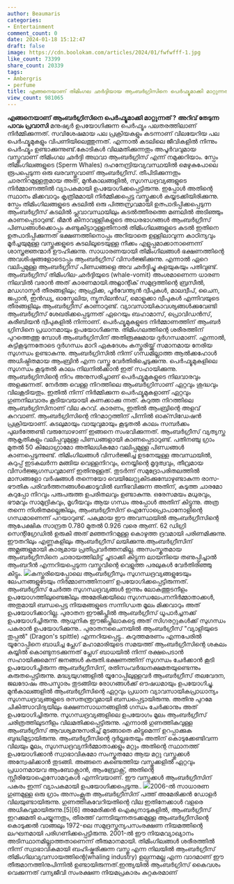 ```yaml
---
author: Beaumaris
categories:
- Entertainment
comment_count: 0
date: 2024-01-18 15:12:47
draft: false
image: https://cdn.boolokam.com/articles/2024/01/fwfwfff-1.jpg
like_count: 73399
share_count: 20339
tags:
- Ambergris
- perfume
title: എങ്ങനെയാണ് തിമിംഗല ഛർദ്ദിയായ ആംബര്‍ഗ്രിസിനെ പെര്‍ഫ്യൂമാക്കി മാറ്റുന്നത് ?
view_count: 981065
---
```


**എങ്ങനെയാണ് ആംബര്‍ഗ്രിസിനെ പെര്‍ഫ്യൂമാക്കി മാറ്റുന്നത് ?** **അറിവ് തേടുന്ന പാവം പ്രവാസി** മനുഷ്യര്‍ ഉപയോഗിക്കുന്ന പെര്‍ഫ്യൂം പലതരത്തിലാണ് നിര്‍മ്മിക്കുന്നത്. സവിശേഷമായ പല പ്രക്രിയകളും കടന്നാണ് വിലയേറിയ പല പെര്‍ഫ്യൂമുകളും വിപണിയിലെത്തുന്നത്. എന്നാല്‍ കടലിലെ ജീവികളില്‍ നിന്നും പെര്‍ഫ്യൂം ഉണ്ടാക്കുന്നുണ്ട്.കോടികള്‍ വിലമതിക്കുന്നതും അപൂര്‍വവുമായ വസ്തുവാണ് തിമിംഗല ഛര്‍ദ്ദി അഥവാ ആംബര്‍ഗ്രിസ് എന്ന് നമുക്കറിയാം. സ്പേം തിമിംഗിലങ്ങളുടെ (Sperm Whales) ദഹനേന്ദ്രിയവ്യവസ്ഥയിൽ മെഴുകുപോലെ രൂപപ്പെടുന്ന ഒരു ഖരവസ്തുവാണ് ആംബർഗ്രീസ്. തീപിടിക്കുന്നതും ചാരനിറമുള്ളതുമായ അത്, മുൻകാലങ്ങളിൽ, സുഗന്ധദ്രവ്യങ്ങളുടെ നിർമ്മാണത്തിൽ വ്യാപകമായി ഉപയോഗിക്കപ്പെട്ടിരുന്നു. ഇപ്പോൾ അതിന്റെ സ്ഥാനം മിക്കവാറും കൃത്രിമമായി നിർമ്മിക്കപ്പെട്ട വസ്തുക്കൾ കയ്യടക്കിയിരിക്കുന്നു. സ്പേം തിമിംഗിലങ്ങളുടെ കുടലിൽ ഒരു പിത്തസ്രവമായി ഉത്പാദിപ്പിക്കപ്പെടുന്ന ആംബർഗ്രീസ് കടലിൽ പ്ലവാവസ്ഥയിലും കടൽത്തീരത്തെ മണലിൽ അടിഞ്ഞും കാണപ്പെടാറുണ്ട്. ഭീമൻ കിനാവള്ളികളുടെ അധരഭാഗങ്ങൾ ആംബർഗ്രീസ് പിണ്ഡങ്ങൾക്കൊപ്പം കണ്ടുകിട്ടാറുള്ളതിനാൽ തിമിംഗിലങ്ങളുടെ കുടൽ ഇതിനെ ഉത്പാദിപ്പിക്കുന്നത് ഭക്ഷണത്തിനൊപ്പം അറിയാതെ ഉള്ളിലാവുന്ന കാഠിന്യവും മൂർച്ചയുമുള്ള വസ്തുക്കളുടെ കുടലിലൂടെയുള്ള നീക്കം എളുപ്പമാക്കാനാണെന്ന് ശാസ്ത്രജ്ഞന്മാർ ഊഹിക്കുന്നു. സാധാരണയായി തിമിംഗിലങ്ങൾ ഭക്ഷണത്തിന്റെ അവശിഷ്ടങ്ങളോടൊപ്പം ആംബർഗ്രീസ് വിസർജ്ജിക്കുന്നു. എന്നാൽ ഏറെ വലിപ്പമുള്ള ആംബർഗ്രീസ് പിണ്ഡങ്ങളെ അവ ഛർദ്ദിച്ചു കളയുകയും പതിവുണ്ട്. ആംബർഗ്രീസ് തിമിംഗില-ഛർദ്ദിയുടെ (whale-vomit) അംശമാണെന്ന ധാരണ നിലവിൽ വരാൻ അത് കാരണമായി.അറ്റ്ലാന്റിക് സമുദ്രത്തിന്റെ ബ്രസീൽ, മഡഗാസ്കർ തീരങ്ങളിലും; ആഫ്രിക്ക, പൂർവേന്ത്യൻ ദ്വീപുകൾ, മാലദ്വീപ്, ചൈന, ജപ്പാൻ, ഇൻഡ്യ, ഓസ്ട്രേലിയ, ന്യൂസിലൻഡ്, മൊളൂക്കാ ദ്വീപുകൾ എന്നിവയുടെ തീരങ്ങളിലും ആംബർഗ്രീസ് കാണാറുണ്ട്. വ്യാവസായികാവശ്യങ്ങൾക്കുവേണ്ടി ആംബർഗ്രീസ് ശേഖരിക്കപ്പെടുന്നത് ഏറെയും ബഹാമാസ്, പ്രൊവിഡൻസ്, കരീബിയൻ ദ്വീപുകളിൽ നിന്നാണ്. പെര്‍ഫ്യൂമുകളുടെ നിര്‍മ്മാണത്തിന് ആംബര്‍ ഗ്രിസിനെ പ്രധാനമായും ഉപയോഗിക്കുന്നു. തിമിംഗലത്തിന്റെ ശരീരത്തിന് പുറത്തെത്തു മ്പോള്‍ ആംബര്‍ഗ്രിസിന് അതിരൂക്ഷമായ ദുര്‍ഗന്ധമാണ്. എന്നാല്‍, കട്ടികൂടുന്നതോടെ ദുര്‍ഗന്ധം മാറി ഏകദേശം കസ്തൂരിയ്ക്ക് സമാനമായ നേരിയ സുഗന്ധം ഉണ്ടാകുന്നു. ആംബര്‍ഗ്രിസില്‍ നിന്ന് ഗന്ധമില്ലാത്ത ആല്‍ക്കഹോള്‍ അധിഷ്ഠിതമായ ആംബ്രിന്‍ എന്ന വസ്തു വേര്‍തിരിച്ചെടുക്കുന്നു. പെര്‍ഫ്യൂമുകളിലെ സുഗന്ധം കൂടുതല്‍ കാലം നിലനില്‍ക്കാന്‍ ഇത് സഹായിക്കുന്നു. ആംബര്‍ഗ്രിസിന്റെ നിറം അനുസരിച്ചാണ് പെര്‍ഫ്യൂമുകളുടെ നിലവാരവും അളക്കുന്നത്. നേര്‍ത്ത വെള്ള നിറത്തിലെ ആംബര്‍ഗ്രിസാണ് ഏറ്റവും ശുദ്ധവും വിലകൂടിയതും. ഇതില്‍ നിന്ന് നിര്‍മ്മിക്കുന്ന പെര്‍ഫ്യൂമുകളാണ് ഏറ്റവും ഗുണനിലവാരം കൂടിയവയായി കണക്കാക്കു ന്നത്. കറുത്ത നിറത്തിലെ ആംബര്‍ഗ്രിസിനാണ് വില കുറവ്. കാരണം, ഇതില്‍ ആംബ്രിന്റെ അളവ് കുറവാണ്. ആംബര്‍ഗ്രിസിന്റെ നിറമാറ്റത്തിന് പിന്നില്‍ ഓക്‌സിഡേഷന്‍ പ്രക്രിയയാണ്. കടലുമായും വായുവുമായും കൂടുതല്‍ കാലം സമ്പര്‍ക്കം പുലര്‍ത്തേണ്ടി വരുമ്പോഴാണ് ഇങ്ങനെ സംഭവിക്കുന്നത്. ആംബർഗ്രീസ് വ്യത്യസ്ത ആകൃതികളും വലിപ്പവുമുള്ള പിണ്ഡങ്ങളായി കാണപ്പെടാറുണ്ട്. പതിനഞ്ചു ഗ്രാം മുതൽ 50 കിലോഗ്രാമോ അതിലധികമോ വലിപ്പമുള്ള പിണ്ഡങ്ങൾ കാണപ്പെടുന്നുണ്ട്. തിമിംഗിലങ്ങൾ വിസർജ്ജിച്ച ഉടനേയുള്ള അവസ്ഥയിൽ, കറുപ്പ് ഇടകലർന്ന മങ്ങിയ വെള്ളനിറവും, നെയ്യിന്റെ മൃദുത്വവും, തീവ്രമായ വിസർജ്ജ്യഗന്ധവുമാണ് ഇതിനുള്ളത്. തുടർന്ന് സമുദ്രോപരിതലത്തിൽ മാസങ്ങളോ വർഷങ്ങൾ തന്നെയോ വെയിലേറ്റുകിടക്കുമ്പോഴുണ്ടാകുന്ന രാസ-ഭൗതിക പരിവർത്തനങ്ങൾക്കൊടുവിൽ ഖനീഭവിക്കുന്ന അതിന്, കടുത്ത ചാരമോ കറുപ്പോ നിറവും പരുപരുത്ത ഉപരിതലവും ഉണ്ടാകുന്നു. ഒരേസമയം മധുരവും, ഭൗമവും സാമുദ്രികവും, മൃഗീയവും ആയ ഗന്ധം അപ്പോൾ അതിന് കിട്ടുന്നു. അത്ര തന്നെ നിശിതമല്ലെങ്കിലും, ആംബർഗ്രീസിന് ഐസോപ്രൊപാനോളിന്റെ ഗന്ധമാണെന്ന് പറയാറുണ്ട്. പക്വമായ ഈ അവസ്ഥയിൽ ആംബർഗ്രീസിന്റെ ആപേക്ഷിക സാന്ദ്രത 0.780 മുതൽ 0.926 വരെ ആണ്. 62 ഡിഗ്രി സെന്റിഗ്രേഡിൽ ഉരുകി അത് മഞ്ഞനിറമുള്ള കൊഴുത്ത ദ്രവമായി പരിണമിക്കുന്നു. ഈതറിലും എണ്ണകളിലും ആംബർഗ്രീസ് ലയിക്കുന്നു.ആംബർഗ്രീസിന് അമ്ലങ്ങളുമായി കാര്യമായ പ്രതിപ്രവർത്തനമില്ല. അസംസ്കൃതമായ ആംബർഗ്രീസിനെ ചാരായത്തിലിട്ട് ചൂടാക്കി കിട്ടുന്ന ലായനിയെ തണുപ്പിച്ചാൽ ആംബറീൻ എന്നറിയപ്പെടുന്ന വസ്തുവിന്റെ വെളുത്ത പരലുകൾ വേർതിരിഞ്ഞു കിട്ടും. ![](https://cdn.boolokam.com/articles/2024/01/fwfwfff-1.jpg)കസ്തൂരിയെപ്പോലെ ആംബർഗ്രീസും സുഗന്ധദ്രവ്യങ്ങളുടേയും ലേപനങ്ങളുടേയും നിർമ്മാണത്തിനാണ് ഉപയോഗിക്കപ്പെട്ടിരുന്നത്. ആംബർഗ്രീസ് ചേർത്ത സുഗന്ധദ്രവ്യങ്ങൾ ഇന്നും ലോകത്തുടനീളം ഉപയോഗത്തിലുണ്ടെങ്കിലും അമേരിക്കയിലെ സുഗന്ധലേപനനിർമ്മാതാക്കൾ, അതുമായി ബന്ധപ്പെട്ട നിയമങ്ങളുടെ സന്നിഗ്ധത മൂലം മിക്കവാറും അത് ഉപയോഗിക്കാറില്ല. പുരാതന ഈജിപ്തിൽ ആംബർഗ്രീസ് ധൂപാർച്ചനക്ക് ഉപയോഗിച്ചിരുന്നു. ആധുനിക ഈജിപ്തിലാകട്ടെ അത് സിഗരറ്റുകൾക്ക് സുഗന്ധം പകരാൻ ഉപയോഗിക്കുന്നു.. പുരാതനചൈനയിൽ ആംബർഗ്രീസ് "വ്യാളിയുടെ തുപ്പൽ" (Dragon's spittle) എന്നറിയപ്പെട്ടു.. കറുത്തമരണം എന്നപേരിൽ യൂറോപ്പിനെ ബാധിച്ച പ്ലേഗ് മഹാമാരിയുടെ സമയത്ത് ആംബർഗ്രീസിന്റെ ശകലം കയ്യിൽ കൊണ്ടുനടക്കുന്നത് പ്ലേഗ് ബാധയിൽ നിന്ന് രക്ഷപെടാൻ സഹായിക്കുമെന്ന് ജനങ്ങൾ കരുതി.ഭക്ഷണത്തിന് സുഗന്ധം ചേർക്കാൻ കൂടി ഉപയോഗിച്ചിരുന്ന ആംബർഗ്രീസിന്, രതിസം‌വർദ്ധനക്ഷമതയുണ്ടെന്നും കരുതപ്പെട്ടിരുന്നു. മദ്ധ്യയുഗങ്ങളിൽ യൂറോപ്പിലുള്ളവർ ആംബർഗ്രീസ് തലവേദന, ജലദോഷം അപസ്മാരം തുടങ്ങിയ രോഗങ്ങൾക്ക് ഔഷധമായും ഉപയോഗിച്ചു. മുൻകാലങ്ങളിൽ ആംബർഗ്രീസിന്റെ ഏറ്റവും പ്രധാന വ്യാവസായികപ്രാധാന്യം സുഗന്ധദ്രവ്യങ്ങളുടെ രസതന്ത്രവുമായി ബന്ധപ്പെട്ടായിരുന്നു. അതിനു പുറമേ ചികിത്സാവിദ്യയിലും ഭക്ഷണസാധനങ്ങളിൽ ഗന്ധം ചേർക്കാനും അത് ഉപയോഗിച്ചിരുന്നു. സുഗന്ധദ്രവ്യങ്ങളിലെ ഉപയോഗം മൂലം ആംബർഗ്രീസ് ചരിത്രത്തിലുടനീളം വിലമതിക്കപ്പെട്ടിരുന്നു. എന്നാൽ ഗുണത്തികവുള്ള ആംബർഗ്രീസ് ആവശ്യമനുസരിച്ച് മുടങ്ങാതെ കിട്ടുമെന്ന് ഉറപ്പാക്കുക ബുദ്ധിമുട്ടായിരുന്നു. ആംബർഗ്രീസിന്റെ ദുർല്ലഭതയും അതിന് കൊടുക്കേണ്ടിവന്ന വിലയും മൂലം, സുഗന്ധദ്രവ്യനിർമ്മാതാക്കളും മറ്റും അതിന്റെ സ്ഥാനത്ത് ഉപയോഗിക്കാൻ സ്വാഭാവികമോ സംസ്കൃതമോ ആയ മറ്റു വസ്തുക്കൾ അന്വേഷിക്കാൻ തുടങ്ങി. അങ്ങനെ കണ്ടെത്തിയ വസ്തുക്കളിൽ ഏറ്റവും പ്രധാനമായവ ആംബോക്സാൻ, ആംബ്രോക്സ്, അതിന്റെ സ്റ്റീരിയോഐസോമറുകൾ എന്നിവയാണ്. ഈ വസ്തുക്കൾ ആംബർഗ്രീസിന് പകരം ഇന്ന് വ്യാപകമായി ഉപയോഗിക്കപ്പെടുന്നു.. ![](https://cdn.boolokam.com/articles/2024/01/qddqddddf.webp)2006-ൽ സാധാരണ ഗുണമുള്ള ഒരു ഗ്രാം അസംക്സൃത ആംബർഗ്രീസിന് പത്ത് അമേരിക്കൻ ഡോളർ വിലയുണ്ടായിരുന്നു. ഗുണത്തികവേറിയതിന്റെ വില ഇതിനേക്കാൾ വളരെ അധികവുമായിരുന്നു.[5][6] അമേരിക്കൻ ഐക്യനാടുകളിൽ, ആംബർഗ്രീസ് ഇറക്കുമതി ചെയ്യുന്നതും, തീരത്ത് വന്നടിയുന്നതടക്കമുള്ള ആംബർഗ്രീസിന്റെ കൊടുക്കൽ വാങ്ങലും 1972-ലെ സമുദ്രസ്തന്യപസം‌രക്ഷണ നിയമത്തിന്റെ ലംഘനമായി പരിഗണിക്കപ്പെട്ടിരുന്നു. 2001-ൽ ഈ നിയമവ്യാഖ്യാനം അടിസ്ഥാനമില്ലാത്തതാണെന്ന് തീരുമാനമായി. തിമിംഗിലങ്ങൾ ശരീരത്തിൽ നിന്ന് സ്വാഭാവികമായി ബഹിഷ്കരിക്കുന്ന വസ്തു എന്ന നിലയിൽ ആംബർഗ്രീസ് തിമിംഗിലവ്യവസായത്തിന്റെ(whaling industry) ഉല്പന്നമല്ല എന്ന വാദമാണ് ഈ തീരുമാനത്തിനുപിന്നിൽ ഉണ്ടായിരുന്നത്.ഇന്ത്യയിൽ ആംബർഗ്രിസ് കൈവശം വെക്കുന്നത് വന്യജീവി സംരക്ഷണ നിയമപ്രകാരം കുറ്റകരമാണ്